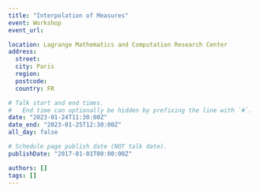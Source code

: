 ```yaml
---
title: "Interpolation of Measures"
event: Workshop
event_url:

location: Lagrange Mathematics and Computation Research Center
address:
  street:
  city: Paris
  region:
  postcode:
  country: FR

# Talk start and end times.
#   End time can optionally be hidden by prefixing the line with `#`.
date: "2023-01-24T11:30:00Z"
date_end: "2023-01-25T12:30:00Z"
all_day: false

# Schedule page publish date (NOT talk date).
publishDate: "2017-01-01T00:00:00Z"

authors: []
tags: []
---
```

